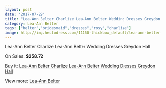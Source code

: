 ```yaml
---
layout: post
date: '2017-07-29'
title: "Lea-Ann Belter Charlize Lea-Ann Belter Wedding Dresses Greydon Hall"
category: Lea-Ann Belter
tags: ["belter","bridesmaid","dresses","rosy","charlize"]
image: http://img.hectodress.com/11460-thickbox_default/lea-ann-belter-charlize-lea-ann-belter-wedding-dresses-greydon-hall.jpg
---
```

Lea-Ann Belter Charlize Lea-Ann Belter Wedding Dresses Greydon Hall

On Sales: **$258.72**
<a href="https://www.hectodress.com/lea-ann-belter/5659-lea-ann-belter-charlize-lea-ann-belter-wedding-dresses-greydon-hall.html"><amp-img layout="responsive" width="600" height="600" src="//img.hectodress.com/11460-thickbox_default/lea-ann-belter-charlize-lea-ann-belter-wedding-dresses-greydon-hall.jpg" alt="Lea-Ann Belter Charlize Lea-Ann Belter Wedding Dresses Greydon Hall 0" /></a>
<a href="https://www.hectodress.com/lea-ann-belter/5659-lea-ann-belter-charlize-lea-ann-belter-wedding-dresses-greydon-hall.html"><amp-img layout="responsive" width="600" height="600" src="//img.hectodress.com/11463-thickbox_default/lea-ann-belter-charlize-lea-ann-belter-wedding-dresses-greydon-hall.jpg" alt="Lea-Ann Belter Charlize Lea-Ann Belter Wedding Dresses Greydon Hall 1" /></a>
<a href="https://www.hectodress.com/lea-ann-belter/5659-lea-ann-belter-charlize-lea-ann-belter-wedding-dresses-greydon-hall.html"><amp-img layout="responsive" width="600" height="600" src="//img.hectodress.com/11462-thickbox_default/lea-ann-belter-charlize-lea-ann-belter-wedding-dresses-greydon-hall.jpg" alt="Lea-Ann Belter Charlize Lea-Ann Belter Wedding Dresses Greydon Hall 2" /></a>
<a href="https://www.hectodress.com/lea-ann-belter/5659-lea-ann-belter-charlize-lea-ann-belter-wedding-dresses-greydon-hall.html"><amp-img layout="responsive" width="600" height="600" src="//img.hectodress.com/11461-thickbox_default/lea-ann-belter-charlize-lea-ann-belter-wedding-dresses-greydon-hall.jpg" alt="Lea-Ann Belter Charlize Lea-Ann Belter Wedding Dresses Greydon Hall 3" /></a>

Buy it: [Lea-Ann Belter Charlize Lea-Ann Belter Wedding Dresses Greydon Hall](https://www.hectodress.com/lea-ann-belter/5659-lea-ann-belter-charlize-lea-ann-belter-wedding-dresses-greydon-hall.html "Lea-Ann Belter Charlize Lea-Ann Belter Wedding Dresses Greydon Hall")

View more: [Lea-Ann Belter](https://www.hectodress.com/95-lea-ann-belter "Lea-Ann Belter")